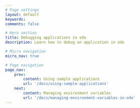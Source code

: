 ```yaml
---
# Page settings
layout: default
keywords:
comments: false

# Hero section
title: Debugging applications in odo
description: Learn how to debug an application in odo

# Micro navigation
micro_nav: true

# Page navigation
page_nav:
    prev:
        content: Using sample applications
        url: '/docs/using-sample-applications'
    next:
        content: Managing environment variables
        url: '/docs/managing-environment-variables-in-odo'
---
```

